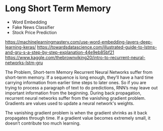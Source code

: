 # Long Short Term Memory
 - Word Embedding
 - Fake News Classifier
 - Stock Price Prediction

https://machinelearningmastery.com/use-word-embedding-layers-deep-learning-keras/
https://towardsdatascience.com/illustrated-guide-to-lstms-and-gru-s-a-step-by-step-explanation-44e9eb85bf21
https://www.kaggle.com/thebrownviking20/intro-to-recurrent-neural-networks-lstm-gru

The Problem, Short-term Memory
Recurrent Neural Networks suffer from short-term memory. If a sequence is long enough, they’ll have a hard time carrying information from earlier time steps to later ones. So if you are trying to process a paragraph of text to do predictions, RNN’s may leave out important information from the beginning.
During back propagation, recurrent neural networks suffer from the vanishing gradient problem. Gradients are values used to update a neural network's weights. 
 
The vanishing gradient problem is when the gradient shrinks as it back propagates through time. If a gradient value becomes extremely small, it doesn’t contribute too much learning.

